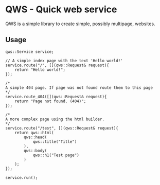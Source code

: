 # QWS - Quick web service

QWS is a simple library to create simple, possibly multipage, websites.

## Usage

```
qws::Service service;

// A simple index page with the text 'Hello world!'
service.route("/", [](qws::Request& request){
    return "Hello world!";
});

/* 
A simple 404 page. If page was not found route them to this page
*/
service.route_404([](qws::Request& request){
    return "Page not found. (404)";
});

/*
A more complex page using the html builder.
*/
service.route("/test", [](qws::Request& request){
    return qws::html(
        qws::head(
            qws::title("Title")
        ),
        qws::body(
            qws::h1("Test page")
        )
    );
});

service.run();
```
